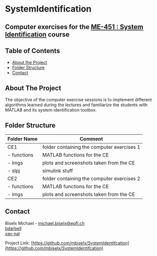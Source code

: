 # SystemIdentification
## Computer exercises for the [ME-451 : System Identification](https://edu.epfl.ch/coursebook/fr/system-identification-ME-421) course


<!-- TABLE OF CONTENTS -->
## Table of Contents

* [About the Project](#about-the-project)
* [Folder Structure](#folder-structure)
* [Contact](#contact)

<!-- ABOUT THE PROJECT -->
## About The Project
The objective of the computer exercise sessions is to implement different algorithms learned during the lectures and familiarize the students with MATLAB and its system identification toolbox.

<!-- FOLDER Structure -->
## Folder Structure
| Folder Name             | Comment                                                                                            |
| ----------------------- | -------------------------------------------------------------------------------------------------- |
| CE1                     | folder containing the computer exercises 1                                                         |
| - functions             | MATLAB functions for the CE                                                                        |
| - imgs                  | plots and screenshots taken from the CE                                                            |
| - slpj                  | simulink stuff                                                                                     |
| CE2                     | folder containing the computer exercises 2                                                         |
| - functions             | MATLAB functions for the CE                                                                        |
| - imgs                  | plots and screenshots taken from the CE                                                            |


<!-- CONTACT -->
## Contact
Biselx Michael - michael.biselx@epfl.ch    <br />
[bdarbell](https://github.com/bdarbell)    <br />
[xav-nal](https://github.com/xav-nal)      <br />


Project Link: [https://github.com/mbiselx/SystemIdentifcation](https://github.com/mbiselx/SystemIdentifcation)
